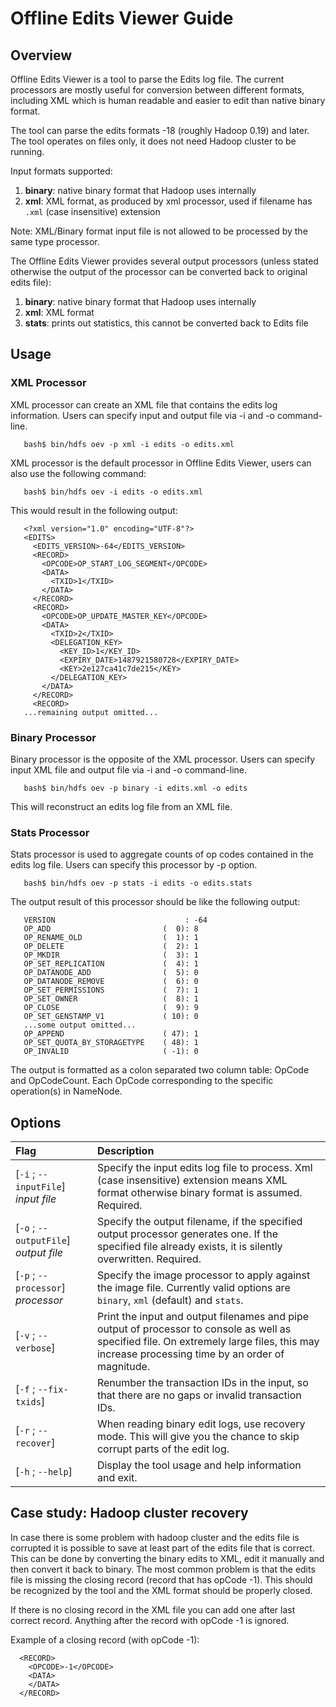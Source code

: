 <!---
  Licensed under the Apache License, Version 2.0 (the "License");
  you may not use this file except in compliance with the License.
  You may obtain a copy of the License at

   http://www.apache.org/licenses/LICENSE-2.0

  Unless required by applicable law or agreed to in writing, software
  distributed under the License is distributed on an "AS IS" BASIS,
  WITHOUT WARRANTIES OR CONDITIONS OF ANY KIND, either express or implied.
  See the License for the specific language governing permissions and
  limitations under the License. See accompanying LICENSE file.
-->

Offline Edits Viewer Guide
==========================

<!-- MACRO{toc|fromDepth=0|toDepth=3} -->

Overview
--------

Offline Edits Viewer is a tool to parse the Edits log file. The current processors are mostly useful for conversion between different formats, including XML which is human readable and easier to edit than native binary format.

The tool can parse the edits formats -18 (roughly Hadoop 0.19) and later. The tool operates on files only, it does not need Hadoop cluster to be running.

Input formats supported:

1.  **binary**: native binary format that Hadoop uses internally
2.  **xml**: XML format, as produced by xml processor, used if filename
    has `.xml` (case insensitive) extension

Note: XML/Binary format input file is not allowed to be processed by the same type processor.

The Offline Edits Viewer provides several output processors (unless stated otherwise the output of the processor can be converted back to original edits file):

1.  **binary**: native binary format that Hadoop uses internally
2.  **xml**: XML format
3.  **stats**: prints out statistics, this cannot be converted back to
    Edits file

Usage
-----

### XML Processor

XML processor can create an XML file that contains the edits log information. Users can specify input and output file via -i and -o command-line.

       bash$ bin/hdfs oev -p xml -i edits -o edits.xml

XML processor is the default processor in Offline Edits Viewer, users can also use the following command:

       bash$ bin/hdfs oev -i edits -o edits.xml

This would result in the following output:

       <?xml version="1.0" encoding="UTF-8"?>
       <EDITS>
         <EDITS_VERSION>-64</EDITS_VERSION>
         <RECORD>
           <OPCODE>OP_START_LOG_SEGMENT</OPCODE>
           <DATA>
             <TXID>1</TXID>
           </DATA>
         </RECORD>
         <RECORD>
           <OPCODE>OP_UPDATE_MASTER_KEY</OPCODE>
           <DATA>
             <TXID>2</TXID>
             <DELEGATION_KEY>
               <KEY_ID>1</KEY_ID>
               <EXPIRY_DATE>1487921580728</EXPIRY_DATE>
               <KEY>2e127ca41c7de215</KEY>
             </DELEGATION_KEY>
           </DATA>
         </RECORD>
         <RECORD>
       ...remaining output omitted...

### Binary Processor

Binary processor is the opposite of the XML processor. Users can specify input XML file and output file via -i and -o command-line.

       bash$ bin/hdfs oev -p binary -i edits.xml -o edits

This will reconstruct an edits log file from an XML file.

### Stats Processor

Stats processor is used to aggregate counts of op codes contained in the edits log file. Users can specify this processor by -p option.

       bash$ bin/hdfs oev -p stats -i edits -o edits.stats

The output result of this processor should be like the following output:

       VERSION                             : -64
       OP_ADD                         (  0): 8
       OP_RENAME_OLD                  (  1): 1
       OP_DELETE                      (  2): 1
       OP_MKDIR                       (  3): 1
       OP_SET_REPLICATION             (  4): 1
       OP_DATANODE_ADD                (  5): 0
       OP_DATANODE_REMOVE             (  6): 0
       OP_SET_PERMISSIONS             (  7): 1
       OP_SET_OWNER                   (  8): 1
       OP_CLOSE                       (  9): 9
       OP_SET_GENSTAMP_V1             ( 10): 0
       ...some output omitted...
       OP_APPEND                      ( 47): 1
       OP_SET_QUOTA_BY_STORAGETYPE    ( 48): 1
       OP_INVALID                     ( -1): 0

The output is formatted as a colon separated two column table: OpCode and OpCodeCount. Each OpCode corresponding to the specific operation(s) in NameNode.

Options
-------

| Flag | Description |
|:---- |:---- |
| [`-i` ; `--inputFile`] *input file* | Specify the input edits log file to process. Xml (case insensitive) extension means XML format otherwise binary format is assumed. Required. |
| [`-o` ; `--outputFile`] *output file* | Specify the output filename, if the specified output processor generates one. If the specified file already exists, it is silently overwritten. Required. |
| [`-p` ; `--processor`] *processor* | Specify the image processor to apply against the image file. Currently valid options are `binary`, `xml` (default) and `stats`. |
| [`-v` ; `--verbose`] | Print the input and output filenames and pipe output of processor to console as well as specified file. On extremely large files, this may increase processing time by an order of magnitude. |
| [`-f` ; `--fix-txids`] | Renumber the transaction IDs in the input, so that there are no gaps or invalid transaction IDs. |
| [`-r` ; `--recover`] | When reading binary edit logs, use recovery mode. This will give you the chance to skip corrupt parts of the edit log. |
| [`-h` ; `--help`] | Display the tool usage and help information and exit. |

Case study: Hadoop cluster recovery
-----------------------------------

In case there is some problem with hadoop cluster and the edits file is corrupted it is possible to save at least part of the edits file that is correct. This can be done by converting the binary edits to XML, edit it manually and then convert it back to binary. The most common problem is that the edits file is missing the closing record (record that has opCode -1). This should be recognized by the tool and the XML format should be properly closed.

If there is no closing record in the XML file you can add one after last correct record. Anything after the record with opCode -1 is ignored.

Example of a closing record (with opCode -1):

      <RECORD>
        <OPCODE>-1</OPCODE>
        <DATA>
        </DATA>
      </RECORD>
